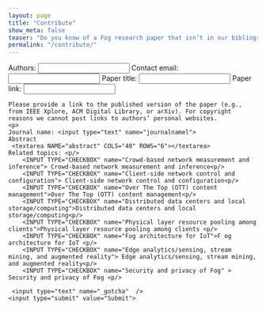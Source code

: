```yaml
---
layout: page
title: "Contribute"
show_meta: false
teaser: "Do you know of a Fog research paper that isn’t in our bibliography yet? Tell us here, and we’ll include it! New papers will appear online a couple days after submission to allow our moderators to screen out spam."
permalink: "/contribute/"
---
```


<form action="//formspree.io/email@fognetworks.org"
      method="POST">
	<input type="hidden" name="_subject" value="Paper contribution from Fognetworks" />
	<input type="hidden" name="_next" value="//site.io/thanks.html" />
    Authors: <input type="text" name="name">
    Contact email: <input type="text" name="_replyto">
	Paper title: <input type="text" name="title">	
	Paper link: <input type="text" name="paperLink">
	
	Please provide a link to the published version of the paper (e.g., from IEEE Xplore, ACM Digital Library, or arXiv). For copyright reasons we cannot post links to authors’ personal websites.
	<p>
	Journal name: <input type="text" name="journalnamel">
	Abstract
	 <textarea NAME="abstract" COLS="40" ROWS="6"></textarea>
	Related topics: <p/> 
		<INPUT TYPE="CHECKBOX" name="Crowd-based network measurement and inference"> Crowd-based network measurement and inference<p/> 
		<INPUT TYPE="CHECKBOX" name="Client-side network control and configuration"> Client-side network control and configuration<p/> 
		<INPUT TYPE="CHECKBOX" name="Over The Top (OTT) content management">Over The Top (OTT) content management<p/> 
		<INPUT TYPE="CHECKBOX" name="Distributed data centers and local storage/computing">Distributed data centers and local storage/computing<p/>  
		<INPUT TYPE="CHECKBOX" name="Physical layer resource pooling among clients">Physical layer resource pooling among clients <p/> 
		<INPUT TYPE="CHECKBOX" name="Fog architecture for IoT">F og architecture for IoT <p/> 
		<INPUT TYPE="CHECKBOX" name="Edge analytics/sensing, stream mining, and augmented reality"> Edge analytics/sensing, stream mining, and augmented reality<p/> 
		<INPUT TYPE="CHECKBOX" name="Security and privacy of Fog" > Security and privacy of Fog <p/> 		
	
	 <input type="text" name="_gotcha"  />
    <input type="submit" value="Submit">
</form>